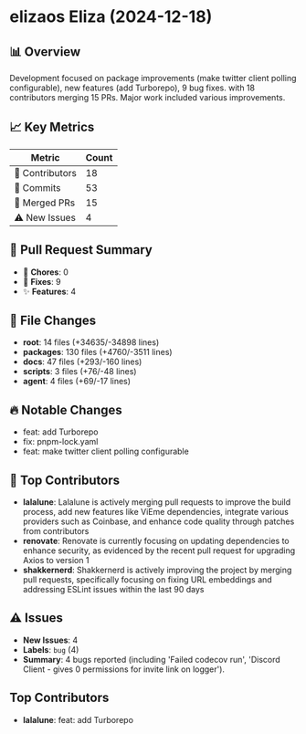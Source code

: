 # elizaos Eliza (2024-12-18)
    
## 📊 Overview
Development focused on package improvements (make twitter client polling configurable), new features (add Turborepo), 9 bug fixes. with 18 contributors merging 15 PRs. Major work included various improvements.

## 📈 Key Metrics
| Metric | Count |
|---------|--------|
| 👥 Contributors | 18 |
| 📝 Commits | 53 |
| 🔄 Merged PRs | 15 |
| ⚠️ New Issues | 4 |

## 🔄 Pull Request Summary
- 🧹 **Chores**: 0
- 🐛 **Fixes**: 9
- ✨ **Features**: 4

## 📁 File Changes
- **root**: 14 files (+34635/-34898 lines)
- **packages**: 130 files (+4760/-3511 lines)
- **docs**: 47 files (+293/-160 lines)
- **scripts**: 3 files (+76/-48 lines)
- **agent**: 4 files (+69/-17 lines)

## 🔥 Notable Changes
- feat: add Turborepo
- fix: pnpm-lock.yaml
- feat: make twitter client polling configurable

## 👥 Top Contributors
- **lalalune**: Lalalune is actively merging pull requests to improve the build process, add new features like ViEme dependencies, integrate various providers such as Coinbase, and enhance code quality through patches from contributors
- **renovate**: Renovate is currently focusing on updating dependencies to enhance security, as evidenced by the recent pull request for upgrading Axios to version 1
- **shakkernerd**: Shakkernerd is actively improving the project by merging pull requests, specifically focusing on fixing URL embeddings and addressing ESLint issues within the last 90 days

## ⚠️ Issues
- **New Issues**: 4
- **Labels**: `bug` (4)
- **Summary**: 4 bugs reported (including 'Failed codecov run', 'Discord Client - gives 0 permissions for invite link on logger').

## Top Contributors
- **lalalune**: feat: add Turborepo